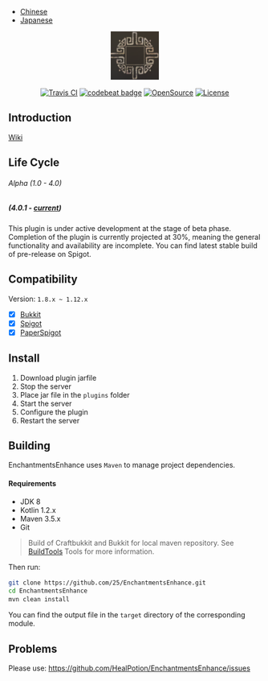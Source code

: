 - [Chinese](README-zh.md)
- [Japanese](README-ja.md)

<p align="center">
<img src=".images/logo.jpg" alt="EnchantmentsEnhance" />
</p>

<p align="center">
<a href="https://travis-ci.org/HealPotion/EnchantmentsEnhance"><img src="https://travis-ci.org/25/EnchantmentsEnhance.svg?branch=master" alt="Travis CI" /></a>
<a href="https://codebeat.co/projects/github-com-healpotion-enchantmentsenhance-master"><img alt="codebeat badge" src="https://codebeat.co/badges/2ef380b7-5479-4ac6-89d9-fd1fb673511c" /></a>
<a href="https://github.com/healpotion/WeatherAPI"><img src="https://badges.frapsoft.com/os/v1/open-source.svg?v=102" alt="OpenSource" /></a>
<a href="http://www.gnu.org/licenses/gpl-3.0"><img src="https://badges.frapsoft.com/os/gpl/gpl.svg?v=102" alt="License" /></a>

</p>

## Introduction
[Wiki](https://github.com/25/EnchantmentsEnhance/wiki)

## Life Cycle
###### Alpha (1.0 - 4.0)
#####  (4.0.1 - [current](https://github.com/25/EnchantmentsEnhance/blob/master/pom.xml))
This plugin is under active development at the stage of beta phase.
Completion of the plugin is currently projected at 30%, meaning the general functionality and availability are incomplete.
You can find latest stable build of pre-release on Spigot.

## Compatibility
Version: `1.8.x ~ 1.12.x`
- [x] [Bukkit](https://bukkit.org)
- [x] [Spigot](https://spigotmc.org)
- [x] [PaperSpigot](https://ci.destroystokyo.com/view/All/job/PaperSpigot/)

## Install
1. Download plugin jarfile
2. Stop the server
3. Place jar file in the `plugins` folder
4. Start the server
5. Configure the plugin
6. Restart the server

## Building

EnchantmentsEnhance uses `Maven` to manage project dependencies.

#### Requirements

- JDK 8
- Kotlin 1.2.x
- Maven 3.5.x
- Git


> Build of Craftbukkit and Bukkit for local maven repository. See [BuildTools](https://www.spigotmc.org/wiki/buildtools/) Tools for more information.

Then run:

```sh
git clone https://github.com/25/EnchantmentsEnhance.git
cd EnchantmentsEnhance
mvn clean install
```

You can find the output file in the `target` directory of the corresponding module.

## Problems
Please use: https://github.com/HealPotion/EnchantmentsEnhance/issues
